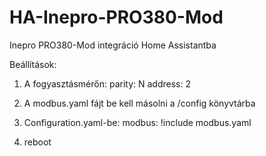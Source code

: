 # HA-Inepro-PRO380-Mod
Inepro PRO380-Mod integráció Home Assistantba

Beállítások:
1. A fogyasztásmérőn:
parity: N
address: 2

2. A modbus.yaml fájt be kell másolni a /config könyvtárba

3. Configuration.yaml-be:
modbus: !include modbus.yaml

4. reboot
